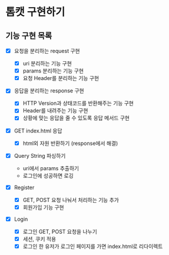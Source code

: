 # 톰캣 구현하기

## 기능 구현 목록

- [x] 요청을 분리하는 request 구현
    - [x] uri 분리하는 기능 구현
    - [x] params 분리하는 기능 구현
    - [x] 요청 Header를 분리하는 기능 구현
- [x] 응답을 분리하는 response 구현
    - [x] HTTP Version과 상태코드를 반환해주는 기능 구현
    - [x] Header를 내려주는 기능 구현
    - [x] 상황에 맞는 응답을 줄 수 있도록 응답 메서드 구현

- [x] GET index.html 응답
    - [x] html외 자원 반환하기 (response에서 해결)

- [x] Query String 파싱하기
    - uri에서 params 추출하기
    - 로그인에 성공하면 로깅

- [x] Register
  - [x] GET, POST 요청 나눠서 처리하는 기능 추가
  - [x] 회원가입 기능 구현

- [x] Login
  - [x] 로그인 GET, POST 요청을 나누기
  - [x] 세션, 쿠키 적용
  - [x] 로그인 한 유저가 로그인 페이지를 가면 index.html로 리다이렉트
